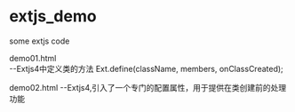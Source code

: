 extjs_demo
==========

some extjs code 


demo01.html   
--Extjs4中定义类的方法
Ext.define(className, members, onClassCreated);

demo02.html
--Extjs4,引入了一个专门的配置属性，用于提供在类创建前的处理功能